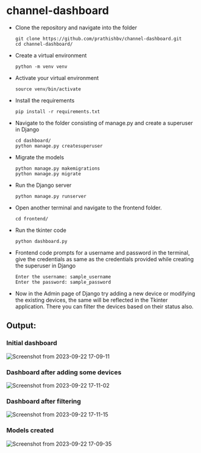 # channel-dashboard
+ Clone the repository and navigate into the folder
  ```
  git clone https://github.com/prathishbv/channel-dashboard.git
  cd channel-dashboard/ 
  ```
+ Create a virtual environment
  ```
  python -m venv venv
  ```
+ Activate your virtual environment
  ```
  source venv/bin/activate
  ```
+ Install the requirements
  ```
  pip install -r requirements.txt
  ```
+ Navigate to the folder consisting of manage.py and create a superuser in Django
  ```
  cd dashboard/
  python manage.py createsuperuser
  ```
+ Migrate the models
  ```
  python manage.py makemigrations
  python manage.py migrate
  ```
+ Run the Django server
  ```
  python manage.py runserver
  ```
+ Open another terminal and navigate to the frontend folder.
  ```
  cd frontend/
  ```
+ Run the tkinter code
  ```
  python dashboard.py 
  ```
+ Frontend code prompts for a username and password in the terminal, give the credentials as same as the credentials provided while creating the superuser in Django
  ```
  Enter the username: sample_username
  Enter the password: sample_password
  ```
+ Now in the Admin page of Django try adding a new device or modifying the existing devices, the same will be reflected in the Tkinter application. There you can filter the devices based on their status also.



## Output:
### Initial dashboard
![Screenshot from 2023-09-22 17-09-11](https://github.com/prathishbv/channel-dashboard/assets/81792348/b7988b06-7ba7-4916-b766-19d8650b17e4)

### Dashboard after adding some devices
![Screenshot from 2023-09-22 17-11-02](https://github.com/prathishbv/channel-dashboard/assets/81792348/14779d54-db4a-4cfc-a87c-fd3d33863824)

### Dashboard after filtering
![Screenshot from 2023-09-22 17-11-15](https://github.com/prathishbv/channel-dashboard/assets/81792348/819dcfb1-8337-4349-af71-ff53e9e9b46a)

### Models created 
![Screenshot from 2023-09-22 17-09-35](https://github.com/prathishbv/channel-dashboard/assets/81792348/e9458b8d-5700-4008-a5c4-582188f11d00)
